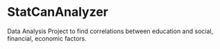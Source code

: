 # StatCanAnalyzer
Data Analysis Project to find correlations between education and social, financial, economic factors.
